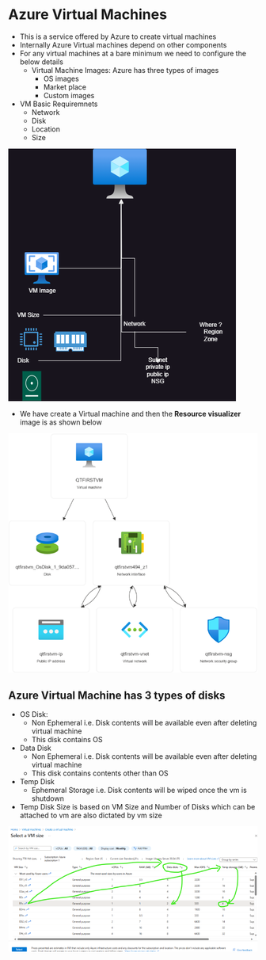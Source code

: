 # Azure Virtual Machines
  * This is a service offered by Azure to create virtual machines
  * Internally Azure Virtual machines depend on other components
  * For any virtual machines at a bare minimum we need to configure the below details
    * Virtual Machine Images: Azure has three types of images
       * OS images
       * Market place
       * Custom images
  * VM Basic Requiremnets
       * Network
       * Disk
       * Location
       * Size

![VM_Image_Baics](../Images_Azure/az_VmImage.webp)

 *  We have create a Virtual machine and then the **Resource visualizer** image is as shown below

 ![ResouceViusualizer](../Images_Azure/az_ResourceVislaize.webp)

## Azure Virtual Machine has 3 types of disks
 * OS Disk:
     * Non Ephemeral i.e. Disk contents will be available even after deleting virtual machine 
     * This disk contains OS
 * Data Disk
    * Non Ephemeral i.e. Disk contents will be available even after deleting virtual machine
    * This disk contains contents other than OS
 * Temp Disk
    * Ephemeral Storage i.e. Disk contents will be wiped once the vm is shutdown
 * Temp Disk Size is based on VM Size and Number of Disks which can be attached to vm are also dictated by vm size

 ![Az_VMSize](../Images_Azure/az_Vmsize.webp)